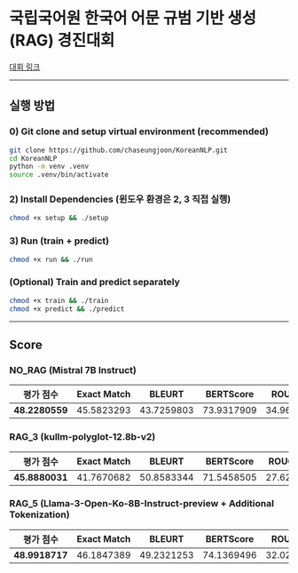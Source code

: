 # 국립국어원 한국어 어문 규범 기반 생성 (RAG) 경진대회

[대회 링크](https://kli.korean.go.kr/benchmark/taskOrdtm/taskList.do?taskOrdtmId=182&clCd=ING_TASK&subMenuId=sub01)

---

## 실행 방법

### 0) Git clone and **setup virtual environment (recommended)**

```bash
git clone https://github.com/chaseungjoon/KoreanNLP.git
cd KoreanNLP
python -m venv .venv
source .venv/bin/activate
```
### 2) Install Dependencies (윈도우 환경은 2, 3 직접 실행)

```bash
chmod +x setup && ./setup
```

### 3) Run (train + predict)
```bash
chmod +x run && ./run
```

### (Optional) Train and predict separately
```bash
chmod +x train && ./train
chmod +x predict && ./predict
```


---

## Score

### NO_RAG (Mistral 7B Instruct)
| **평가 점수** | Exact Match | BLEURT | BERTScore | ROUGE-1 
|:---:|:-----------:|:---:|:---:|:---:|
|  **48.2280559** | 45.5823293  |  43.7259803 |  73.9317909 |  34.9635763

### RAG_3 (kullm-polyglot-12.8b-v2)
|   **평가 점수**    | Exact Match |   BLEURT   |   BERTScore   | ROUGE-1 
|:--------------:|:-----------:|:----------:|:-------------:|:---:|
| **45.8880031** | 41.7670682  | 50.8583344 | 71.5458505    | 27.622629

### RAG_5 (Llama-3-Open-Ko-8B-Instruct-preview + Additional Tokenization)
|   **평가 점수**    | Exact Match |   BLEURT   |   BERTScore   | ROUGE-1 
|:--------------:|:-----------:|:----------:|:-------------:|:---:|
| **48.9918717** | 46.1847389  | 49.2321253 | 74.1369496    | 32.0279384